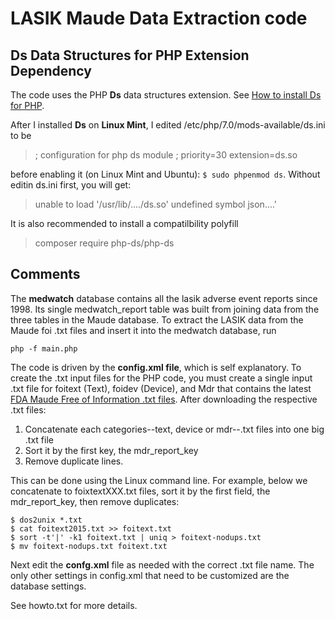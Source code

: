 LASIK Maude Data Extraction code
================================

Ds Data Structures for PHP Extension Dependency
-----------------------------------------------

The code uses the PHP **Ds** data structures extension. See [How to install Ds for PHP](https://github.com/php-ds/extension/blob/master/README.md).

After I installed **Ds** on **Linux Mint**, I edited /etc/php/7.0/mods-available/ds.ini to be

> ; configuration for php ds module
> ; priority=30
>   extension=ds.so 

before enabling it (on Linux Mint and Ubuntu): `$ sudo phpenmod ds`. Without editin ds.ini first, you will get: 

> unable to load '/usr/lib/..../ds.so' undefined symbol json....'

It is also recommended to install a compatilbility polyfill 

> composer require php-ds/php-ds    

Comments
--------

The **medwatch** database contains all the lasik adverse event reports since 1998. Its single medwatch\_report table was built from joining data
from the three tables in the Maude database.  To extract the LASIK data from the Maude foi .txt files and insert it into the medwatch database, run 

    php -f main.php 

The code is driven by the **config.xml file**, which is self explanatory. To create the .txt input files for the PHP code, you must create a single input 
.txt file for foitext (Text), foidev (Device), and Mdr that contains the latest [FDA Maude Free of Information .txt files](http://www.fda.gov/MedicalDevices/DeviceRegulationandGuidance/PostmarketRequirements/ReportingAdverseEvents/ucm127891.htm).
After downloading the respective .txt files:

1. Concatenate each categories--text, device or mdr--.txt files into one big .txt file
2. Sort it by the first key, the mdr\_report\_key
3. Remove duplicate lines.

This can be done using the Linux command line. For example, below we concatenate to foixtextXXX.txt files, sort it by the first field, the mdr\_report\_key,
then remove duplicates:

    $ dos2unix *.txt
    $ cat foitext2015.txt >> foitext.txt
    $ sort -t'|' -k1 foitext.txt | uniq > foitext-nodups.txt
    $ mv foitext-nodups.txt foitext.txt 

Next edit the **confg.xml** file as needed with the correct .txt file name. The only other settings in config.xml that need to be customized are the database
settings. 

See howto.txt for more details.
